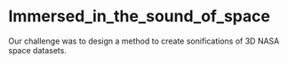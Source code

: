 # Immersed_in_the_sound_of_space
Our challenge was to design a method to create sonifications of 3D NASA space datasets.
